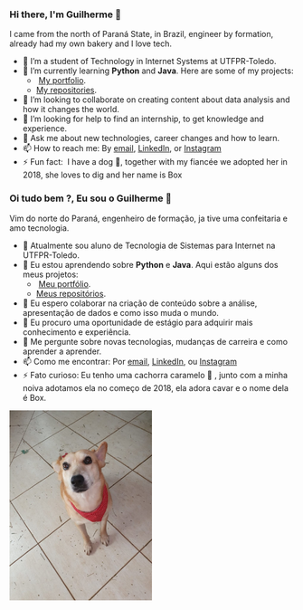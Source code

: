 ### Hi there, I'm Guilherme 👋

I came from the north of Paraná State, in Brazil, engineer by formation, already had my own bakery and I love tech.

- 🔭 I’m a student of Technology in Internet Systems at UTFPR-Toledo.
- 🌱 I’m currently learning **Python** and **Java**. Here are some of my projects:
  -  [My portfolio](https://guilhermag.github.io/portfolio/).
  - [My repositories](https://github.com/guilhermag?tab=repositories).
- 👯 I’m looking to collaborate on creating content about data analysis and how it changes the world.
- 🤔 I’m looking for help to find an internship, to get knowledge and experience.
- 💬 Ask me about new technologies, career changes and how to learn.
- 📫 How to reach me: By [email](guilhermag@gmail.com), [LinkedIn](https://www.linkedin.com/in/guilherme-gabriel-22961610a/), or [Instagram](https://www.instagram.com/guilherme.ag.93/)
- ⚡ Fun fact:  I have a dog 🐶, together with my fiancée we adopted her in 2018, she loves to dig and her name is Box

### Oi tudo bem ?, Eu sou o Guilherme 👋

Vim do norte do Paraná, engenheiro de formação, ja tive uma confeitaria e amo tecnologia.

- 🔭 Atualmente sou aluno de Tecnologia de Sistemas para Internet na UTFPR-Toledo.
- 🌱 Eu estou aprendendo sobre **Python** e **Java**. Aqui estão alguns dos meus projetos:
  -  [Meu portfólio](https://guilhermag.github.io/portfolio/).
  -  [Meus repositórios](https://github.com/guilhermag?tab=repositories).
- 👯 Eu espero colaborar na criação de conteúdo sobre a análise, apresentação de dados e como isso muda o mundo.
- 🤔 Eu procuro uma oportunidade de estágio para adquirir mais conhecimento e experiência.
- 💬 Me pergunte sobre novas tecnologias, mudanças de carreira e como aprender a aprender.
- 📫 Como me encontrar: Por [email](guilhermag@gmail.com), [LinkedIn](https://www.linkedin.com/in/guilherme-gabriel-22961610a/), ou [Instagram](https://www.instagram.com/guilherme.ag.93/)
- ⚡ Fato curioso: Eu tenho uma cachorra caramelo  🐶 , junto com a minha noiva adotamos ela no começo de 2018, ela adora cavar e o nome dela é Box.
<img src="box.jpg"  width=50% height=50% >
